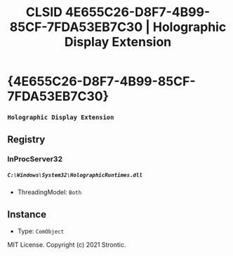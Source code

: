 ﻿---
title: "CLSID 4E655C26-D8F7-4B99-85CF-7FDA53EB7C30 | Holographic Display Extension"
excerpt: What is COM-Object CLSID 4E655C26-D8F7-4B99-85CF-7FDA53EB7C30?
---

# {4E655C26-D8F7-4B99-85CF-7FDA53EB7C30}

### `Holographic Display Extension`

## Registry


### InProcServer32

##### `C:\Windows\System32\HolographicRuntimes.dll`
* ThreadingModel: `Both`

## Instance

* Type: `ComObject`

MIT License. Copyright (c) 2021 Strontic.


